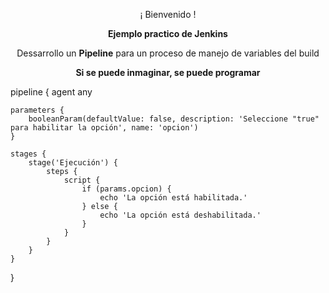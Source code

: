 <p align="center">¡ Bienvenido !</p>
<p align="center"><b>Ejemplo practico de Jenkins</b></p>
<p align="center"><a>Dessarrollo un <b>Pipeline</b> para un proceso de manejo de variables del build</b></a></p>
<p align="center"><b>Si se puede inmaginar, se puede programar</b></p>

pipeline {
    agent any

    parameters {
        booleanParam(defaultValue: false, description: 'Seleccione "true" para habilitar la opción', name: 'opcion')
    }

    stages {
        stage('Ejecución') {
            steps {
                script {
                    if (params.opcion) {
                        echo 'La opción está habilitada.'
                    } else {
                        echo 'La opción está deshabilitada.'
                    }
                }
            }
        }
    }
}



